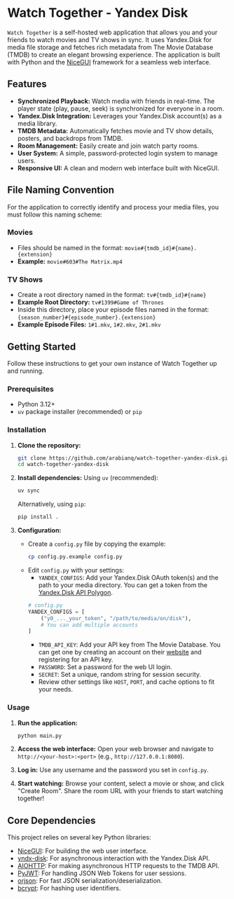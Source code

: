 # Watch Together - Yandex Disk

`Watch Together` is a self-hosted web application that allows you and your friends to watch movies and TV shows in sync.
It uses Yandex.Disk for media file storage and fetches rich metadata from The Movie Database (TMDB) to create an elegant
browsing experience. The application is built with Python and the [NiceGUI](https://nicegui.io/) framework for a
seamless web interface.

## Features

* **Synchronized Playback:** Watch media with friends in real-time. The player state (play, pause, seek) is synchronized
  for everyone in a room.
* **Yandex.Disk Integration:** Leverages your Yandex.Disk account(s) as a media library.
* **TMDB Metadata:** Automatically fetches movie and TV show details, posters, and backdrops from TMDB.
* **Room Management:** Easily create and join watch party rooms.
* **User System:** A simple, password-protected login system to manage users.
* **Responsive UI:** A clean and modern web interface built with NiceGUI.

## File Naming Convention

For the application to correctly identify and process your media files, you must follow this naming scheme:

### Movies

- Files should be named in the format: `movie#{tmdb_id}#{name}.{extension}`
- **Example:** `movie#603#The Matrix.mp4`

### TV Shows

- Create a root directory named in the format: `tv#{tmdb_id}#{name}`
- **Example Root Directory:** `tv#1399#Game of Thrones`
- Inside this directory, place your episode files named in the format: `{season_number}#{episode_number}.{extension}`
- **Example Episode Files:** `1#1.mkv`, `1#2.mkv`, `2#1.mkv`

## Getting Started

Follow these instructions to get your own instance of Watch Together up and running.

### Prerequisites

* Python 3.12+
* `uv` package installer (recommended) or `pip`

### Installation

1. **Clone the repository:**
   ```bash
   git clone https://github.com/arabianq/watch-together-yandex-disk.git
   cd watch-together-yandex-disk
   ```

2. **Install dependencies:**
   Using `uv` (recommended):
   ```bash
   uv sync
   ```
   Alternatively, using `pip`:
   ```bash
   pip install .
   ```

3. **Configuration:**
    * Create a `config.py` file by copying the example:
      ```bash
      cp config.py.example config.py
      ```
    * Edit `config.py` with your settings:
        * `YANDEX_CONFIGS`: Add your Yandex.Disk OAuth token(s) and the path to your media directory. You can get a
          token from the [Yandex.Disk API Polygon](https://yandex.com/dev/disk/poligon/).
        ```python
        # config.py
        YANDEX_CONFIGS = [
            ("y0_..._your_token", "/path/to/media/on/disk"),
            # You can add multiple accounts
        ]
        ```
        * `TMDB_API_KEY`: Add your API key from The Movie Database. You can get one by creating an account on
          their [website](https://www.themoviedb.org/signup) and registering for an API key.
        * `PASSWORD`: Set a password for the web UI login.
        * `SECRET`: Set a unique, random string for session security.
        * Review other settings like `HOST`, `PORT`, and cache options to fit your needs.

### Usage

1. **Run the application:**
   ```bash
   python main.py
   ```

2. **Access the web interface:**
   Open your web browser and navigate to `http://<your-host>:<port>` (e.g., `http://127.0.0.1:8080`).

3. **Log in:**
   Use any username and the password you set in `config.py`.

4. **Start watching:**
   Browse your content, select a movie or show, and click "Create Room". Share the room URL with your friends to start
   watching together!

## Core Dependencies

This project relies on several key Python libraries:

* [NiceGUI](https://nicegui.io/): For building the web user interface.
* [yndx-disk](https://github.com/svetlov/yndx-disk): For asynchronous interaction with the Yandex.Disk API.
* [AIOHTTP](https://docs.aiohttp.org/): For making asynchronous HTTP requests to the TMDB API.
* [PyJWT](https://pyjwt.readthedocs.io/): For handling JSON Web Tokens for user sessions.
* [orjson](https://github.com/ijl/orjson): For fast JSON serialization/deserialization.
* [bcrypt](https://pypi.org/project/bcrypt/): For hashing user identifiers.